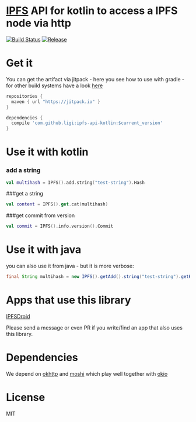 # [IPFS](http://ipfs.io) API for kotlin to access a IPFS node via http

[![Build Status](https://snap-ci.com/ligi/ipfs-api-kotlin/branch/master/build_image)](https://snap-ci.com/ligi/ipfs-api-kotlin/branch/master) [![Release](https://jitpack.io/v/ligi/ipfs-api-kotlin.svg)](https://jitpack.io/#ligi/ipfs-api-kotlin)

# Get it

You can get the artifact via jitpack - here you see how to use with gradle - for other build systems have a look [here](https://jitpack.io/#ligi/ipfs-api-kotlin)

``` groovy
repositories {
  maven { url "https://jitpack.io" }
}
```

``` groovy
dependencies {
  compile 'com.github.ligi:ipfs-api-kotlin:$current_version'
}
```

# Use it with kotlin

### add a string
```kotlin
val multihash = IPFS().add.string("test-string").Hash
```

###get a string
```kotlin
val content = IPFS().get.cat(multihash)
```

###get commit from version
```kotlin
val commit = IPFS().info.version().Commit
```

# Use it with java

you can also use it from java - but it is more verbose:

```java
final String multihash = new IPFS().getAdd().string("test-string").getHash();
```

# Apps that use this library

[IPFSDroid](http://github.com/ligi/IPFSDroid)

Please send a message or even PR if you write/find an app that also uses this library.

# Dependencies 

We depend on [okhttp](http://square.github.io/okhttp) and [moshi](https://github.com/square/moshi) which play well together with [okio](https://github.com/square/okio)

# License 

MIT
